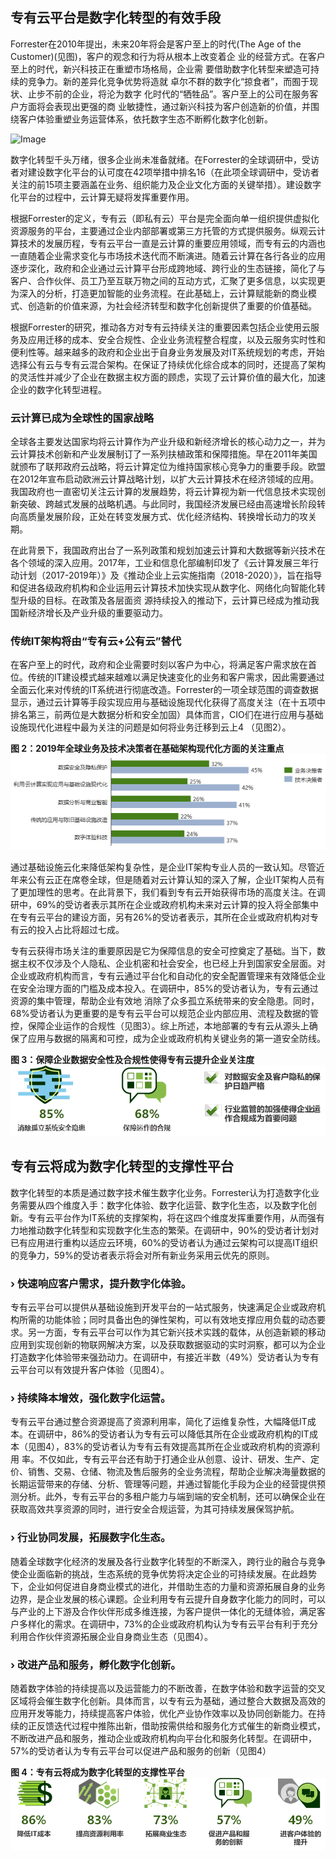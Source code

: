## 专有云平台是数字化转型的有效手段 

Forrester在2010年提出，未来20年将会是客户至上的时代(The Age of the Customer)(见图)，客户的观念和行为将从根本上改变着企 业的经营方式。在客户至上的时代，新兴科技正在重塑市场格局，企业需 要借助数字化转型来塑造可持续的竞争力。新的差异化竞争优势将造就 卓尔不群的数字化“掠食者”，而囿于现状、止步不前的企业，将沦为数字 化时代的“牺牲品”。客户至上的公司在服务客户方面将会表现出更强的商 业敏捷性，通过新兴科技为客户创造新的价值，并围绕客户体验重塑业务运营体系，依托数字生态不断孵化数字化创新。

![Image](https://github.com/jdcloudcom/cn/blob/edit/image/JDCloud-WhitePaper/JDCloud-WhitePaper-JDStack-Thought-Leadership/1.png)

数字化转型千头万绪，很多企业尚未准备就绪。在Forrester的全球调研中，受访者对建设数字化平台的认可度在42项举措中排名16（在此项全球调研中，受访者关注的前15项主要涵盖在业务、组织能力及企业文化方面的关键举措）。建设数字化平台的过程中，云计算无疑将发挥重要作用。

根据Forrester的定义，专有云（即私有云）平台是完全面向单一组织提供虚拟化资源服务的平台，主要通过企业内部部署或第三方托管的方式提供服务。纵观云计算技术的发展历程，专有云平台一直是云计算的重要应用领域，而专有云的内涵也一直随着企业需求变化与市场技术迭代而不断演进。随着云计算在各行各业的应用逐步深化，政府和企业通过云计算平台形成跨地域、跨行业的生态链接，简化了与客户、合作伙伴、员工乃至互联万物之间的互动方式，汇聚了更多信息，以实现更为深入的分析，打造更加智能的业务流程。在此基础上，云计算赋能新的商业模式、创造新的价值来源，为社会经济转型和数字化创新提供了重要的价值基础。

根据Forrester的研究，推动各方对专有云持续关注的重要因素包括企业使用云服务及应用迁移的成本、安全合规性、企业业务流程整合程度，以及云服务实时性和便利性等。越来越多的政府和企业出于自身业务发展及对IT系统规划的考虑，开始选择公有云与专有云混合架构。在保证了持续优化综合成本的同时，还提高了架构的灵活性并减少了企业在数据主权方面的顾虑，实现了云计算价值的最大化，加速企业的数字化转型进程。

### 云计算已成为全球性的国家战略

全球各主要发达国家均将云计算作为产业升级和新经济增长的核心动力之一，并为云计算技术创新和产业发展制订了一系列扶植政策和保障措施。早在2011年美国就颁布了联邦政府云战略，将云计算定位为维持国家核心竞争力的重要手段。欧盟在2012年宣布启动欧洲云计算战略计划，以扩大云计算技术在经济领域的应用。我国政府也一直密切关注云计算的发展趋势，将云计算视为新一代信息技术实现创新突破、跨越式发展的战略机遇。与此同时，我国经济发展已经由高速增长阶段转向高质量发展阶段，正处在转变发展方式、优化经济结构、转换增长动力的攻关期。

在此背景下，我国政府出台了一系列政策和规划加速云计算和大数据等新兴技术在各个领域的深入应用。2017年，工业和信息化部编制印发了《云计算发展三年行动计划（2017-2019年）》及《推动企业上云实施指南（2018-2020）》，旨在指导和促进各级政府机构和企业运用云计算技术加快实现从数字化、网络化向智能化转型升级的目标。在政策及各层面资
源持续投入的推动下，云计算已经成为推动我国新经济增长及产业升级的重要驱动力。

### 传统IT架构将由“专有云+公有云”替代
在客户至上的时代，政府和企业需要时刻以客户为中心，将满足客户需求放在首位。传统的IT建设模式越来越难以满足快速变化的业务和客户需求，因此需要通过全面云化来对传统的IT系统进行彻底改造。Forrester的一项全球范围的调查数据显示，通过云计算等手段实现应用与基础设施现代化获得了高度关注（在十五项中排名第三，前两位是大数据分析和安全加固）具体而言，CIO们在进行应用与基础设施现代化进程中最为关注的问题是如何将业务迁移到云上4 （见图2）。

**图 2：2019年全球业务及技术决策者在基础架构现代化方面的关注重点**
![image](../../../image/JDCloud-WhitePaper/JDCloud-WhitePaper-JDStack-Thought-Leadership/图片1.png)

通过基础设施云化来降低架构复杂性，是企业IT架构专业人员的一致认知。尽管近年来公有云正在席卷全球，但是随着对云计算认知的深入了解，企业IT架构人员有了更加理性的思考。在此背景下，我们看到专有云开始获得市场的高度关注。在调研中，69%的受访者表示其所在企业或政府机构未来对云计算的投入将全部集中在专有云平台的建设方面，另有26%的受访者表示，其所在企业或政府机构对专有云的投入占比将超过七成。

专有云获得市场关注的重要原因是它为保障信息的安全可控奠定了基础。当下，数据主权不仅涉及个人隐私、企业机密和社会安全，也已经上升到国家安全层面。对企业或政府机构而言，专有云通过平台化和自动化的安全配置管理来有效降低企业在安全治理方面的门槛及成本投入。在调研中，85%的受访者认为，专有云通过资源的集中管理，帮助企业有效地
消除了众多孤立系统带来的安全隐患。同时，68%受访者认为更重要的是专有云平台可以规范企业内部应用、流程及数据的管控，保障企业运作的合规性（见图3）。综上所述，本地部署的专有云从源头上确保了应用与数据的隔离和可控，成为企业或政府机构关键业务的第一道安全防线。

**图 3：保障企业数据安全性及合规性使得专有云提升企业关注度**
![image](../../../image/JDCloud-WhitePaper/JDCloud-WhitePaper-JDStack-Thought-Leadership/图片2.png)

## 专有云将成为数字化转型的支撑性平台
数字化转型的本质是通过数字技术催生数字化业务。Forrester认为打造数字化业务需要从四个维度入手：数字化体验、数字化运营、数字化生态，以及数字化创新。专有云平台作为IT系统的支撑架构，将在这四个维度发挥重要作用，从而强有力地推动数字化转型和实现数字化生态的繁荣。在调研中，90%的受访者计划对已有应用进行重构以适应云环境，60%的受访者认为通过云架构可以提高IT组织的竞争力，59%的受访者表示将会对所有新业务采用云优先的原则。

### › 快速响应客户需求，提升数字化体验。

专有云平台可以提供从基础设施到开发平台的一站式服务，快速满足企业或政府机构所需的功能体验；同时具备出色的弹性架构，可以有效地支撑应用负载的动态要求。另一方面，专有云平台可以作为其它新兴技术实践的载体，从创造新颖的移动应用到实现创新的物联网解决方案，以及获取数据驱动的实时洞察，都可以为企业打造数字化体验带来强劲动力。在调研中，有接近半数（49%）受访者认为专有云平台可以有效提升客户体验（见图4）。

### › 持续降本增效，强化数字化运营。

专有云平台通过整合资源提高了资源利用率，简化了运维复杂性，大幅降低IT成本。在调研中，86%的受访者认为专有云可以降低其所在企业或政府机构的IT成本（见图4），83%的受访者认为专有云有效提高其所在企业或政府机构的资源利用
率。不仅如此，专有云平台还有助于打通企业从创意、设计、研发、生产、定价、销售、交易、仓储、物流及售后服务的全业务流程，帮助企业解决海量数据的长期运营带来的存储、分析、管理等问题，并通过智能化手段为企业的经营提供预测分析。此外，专有云平台的多租户能力与端到端的安全机制，还可以确保企业在获取高效共享资源的同时，进行安全合规运营，为其可持续发展保驾护航。

### › 行业协同发展，拓展数字化生态。

随着全球数字化经济的发展及各行业数字化转型的不断深入，跨行业的融合与竞争使企业面临新的挑战，生态系统的竞争优势将决定企业的可持续发展。在此趋势下，企业如何促进自身商业模式的进化，并借助生态的力量和资源拓展自身的业务边界，是企业发展的核心课题。企业利用专有云提升自身数字化能力的同时，可以与产业的上下游及合作伙伴形成多维连接，为客户提供一体化的无缝体验，满足客户多样化的需求。在调研中，73%的企业或政府机构认为专有云平台有利于充分利用合作伙伴资源拓展企业自身商业生态（见图4）。

### › 改进产品和服务，孵化数字化创新。

随着数字体验的持续提高以及运营能力的不断改善，在数字体验和数字运营的交叉区域将会催生数字化创新。具体而言，以专有云为基础，通过整合大数据及高效的应用开发等能力，持续提高客户体验，优化产业协作效率以及协同创新能力。在持续的正反馈迭代过程中推陈出新，借助按需供给和服务化方式催生的新商业模式，不断改进产品和服务，推动企业或政府机构向平台化和服务化转型。在调研中，57%的受访者认为专有云平台可以促进产品和服务的创新（见图4）

**图 4：专有云将成为数字化转型的支撑性平台**
![image](../../../image/JDCloud-WhitePaper/JDCloud-WhitePaper-JDStack-Thought-Leadership/图片3.png)
